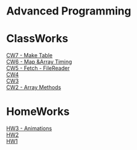 # Advanced Programming


# ClassWorks
[CW7 - Make Table](https://ibrahimyyildirim.github.io/advancedProgramming/CW7/cw7.html)<br>
[CW6 - Map &Array Timing](https://ibrahimyyildirim.github.io/advancedProgramming/CW6/timing.html)<br>
[CW5 - Fetch - FileReader](https://ibrahimyyildirim.github.io/advancedProgramming/CW5/cw5.html)<br>
[CW4](https://ibrahimyyildirim.github.io/advancedProgramming/index.html)<br>
[CW3](https://ibrahimyyildirim.github.io/advancedProgramming/inspector.html)<br>
[CW2 - Array Methods](https://ibrahimyyildirim.github.io/advancedProgramming/IbrahimYildirim_arrayDemo.html)

# HomeWorks
[HW3 - Animations](https://ibrahimyyildirim.github.io/advancedProgramming/HW3/hw3.html)<br>
[HW2](https://ibrahimyyildirim.github.io/advancedProgramming/HW2/index.html)<br>
[HW1](https://ibrahimyyildirim.github.io/advancedProgramming/HW1%20-%20Add%20Course.html)
